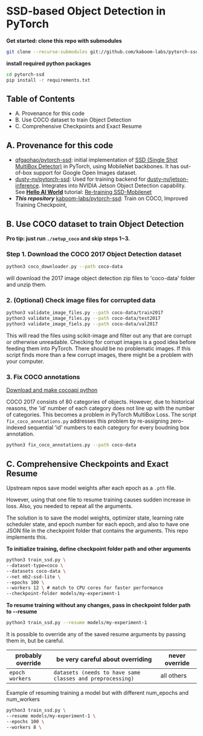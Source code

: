 # SSD-based Object Detection in PyTorch

**Get started: clone this repo with submodules**
```bash
git clone --recurse-submodules git://github.com/kaboom-labs/pytorch-ssd.git
```
**install required python packages**
```bash
cd pytorch-ssd
pip install -r requirements.txt
```

## Table of Contents
+ A. Provenance for this code
+ B. Use COCO dataset to train Object Detection
+ C. Comprehensive Checkpoints and Exact Resume

## A. Provenance for this code
+ [qfgaohao/pytorch-ssd](https://github.com/qfgaohao/pytorch-ssd): initial implementation of [SSD (Single Shot MultiBox Detector)](https://arxiv.org/abs/1512.02325) in PyTorch, using MobileNet backbones. It has out-of-box support for Google Open Images dataset.
+ [dusty-nv/pytorch-ssd](https://github.com/dusty-nv/pytorch-ssd): Used for training backend for [dusty-nv/jetson-inference](https://github.com/dusty-nv/jetson-inference). Integrates into NVIDIA Jetson Object Detection capability. See **[Hello AI World](https://github.com/dusty-nv/jetson-inference/tree/dev#training)** tutorial: [Re-training SSD-Mobilenet](https://github.com/dusty-nv/jetson-inference/blob/dev/docs/pytorch-ssd.md)
+ ***This repository*** [kaboom-labs/pytorch-ssd](https://github.com/kaboom-labs/pytorch-ssd): Train on COCO, Improved Training Checkpoint, 


## B. Use COCO dataset to train Object Detection

**Pro tip: just run `./setup_coco` and skip steps 1~3.**

### Step 1. Download the COCO 2017 Object Detection dataset
```bash
python3 coco_downloader.py --path coco-data
```
will download the 2017 image object detection zip files to 'coco-data' folder and unzip them.

### 2. (Optional) Check image files for corrupted data
```bash
python3 validate_image_files.py --path coco-data/train2017
python3 validate_image_files.py --path coco-data/test2017
python3 validate_image_fiels.py --path coco-data/val2017
```
This will read the files using scikit-image and filter out any that are corrupt or otherwise unreadable.
Checking for corrupt images is a good idea before feeding them into PyTorch.
There should be no problematic images. If this script finds more than a few corrupt images, there might be a problem with your computer.

### 3. Fix COCO annotations

[Download and make cocoapi python](https://github.com/cocodataset/cocoapi)

COCO 2017 consists of 80 categories of objects.
However, due to historical reasons, the 'id' number of each category does not line up with the number of categories.
This becomes a problem in PyTorch MultiBox Loss.
The script `fix_coco_annotations.py` addresses this problem by re-assigning zero-indexed sequential 'id' numbers to each category for every boudning box annotation.
```bash
python3 fix_coco_annotations.py --path coco-data
```

## C. Comprehensive Checkpoints and Exact Resume

Upstream repos save model weights after each epoch as a `.pth` file.

However, using that one file to resume training causes sudden increase in loss. Also, you needed to repeat all the arguments.

The solution is to save the model weights, optimizer state, learning rate scheduler state, and epoch number for each epoch, and also to have one JSON file in the checkpoint folder that contains the arguments. This repo implements this.

**To initialize training, define checkpoint folder path and other arguments**
```bash
python3 train_ssd.py \
--dataset-type=coco \
--datasets coco-data \
--net mb2-ssd-lite \
--epochs 100 \
--workers 12 \ # match to CPU cores for faster performance
--checkpoint-folder models/my-experiment-1
```

**To resume training without any changes, pass in checkpoint folder path to --resume**
```bash
python3 train_ssd.py --resume models/my-experiment-1
```

It is possible to override any of the saved resume arguments by passing them in, but be careful.

| probably override | be very careful about overriding | never override |
| --- | --- | --- |
| `epoch` `workers` | `datasets (needs to have same classes and preprocessing)` | all others |

Example of resuming training a model but with different num_epochs and num_workers

```bash
python3 train_ssd.py \
--resume models/my-experiment-1 \
--epochs 100 \
--workers 8 \
